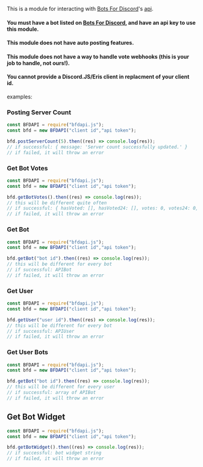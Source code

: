 This is a module for interacting with [Bots For Discord](https://botsfordiscord.com)'s [api](https://docs.botsfordiscord.com).

#### You must have a bot listed on [Bots For Discord](https://botsfordiscord.com), and have an api key to use this module.
#### This module does not have auto posting features.
#### This module does not have a way to handle vote webhooks (this is your job to handle, not ours!).
#### You cannot provide a Discord.JS/Eris client in replacment of your client id.

examples:

### Posting Server Count
```javascript
const BFDAPI = require("bfdapi.js");
const bfd = new BFDAPI("client id","api token");

bfd.postServerCount(5).then((res) => console.log(res));
// if successful: { message: 'Server count successfully updated.' }
// if failed, it will throw an error
```

### Get Bot Votes
```javascript
const BFDAPI = require("bfdapi.js");
const bfd = new BFDAPI("client id","api token");

bfd.getBotVotes().then((res) => console.log(res));
// this will be different quite often
// if successful: { hasVoted: [], hasVoted24: [], votes: 0, votes24: 0, votesMonth: 0}
// if failed, it will throw an error
```

### Get Bot
```javascript
const BFDAPI = require("bfdapi.js");
const bfd = new BFDAPI("client id","api token");

bfd.getBot("bot id").then((res) => console.log(res));
// this will be different for every bot
// if successful: APIBot
// if failed, it will throw an error
```

### Get User
```javascript
const BFDAPI = require("bfdapi.js");
const bfd = new BFDAPI("client id","api token");

bfd.getUser("user id").then((res) => console.log(res));
// this will be different for every bot
// if successful: APIUser
// if failed, it will throw an error
```

### Get User Bots
```javascript
const BFDAPI = require("bfdapi.js");
const bfd = new BFDAPI("client id","api token");

bfd.getBot("bot id").then((res) => console.log(res));
// this will be different for every user
// if successful: array of APIBot
// if failed, it will throw an error
```

## Get Bot Widget
```javascript
const BFDAPI = require("bfdapi.js");
const bfd = new BFDAPI("client id","api token");

bfd.getBotWidget().then((res) => console.log(res));
// if successful: bot widget string
// if failed, it will throw an error
```
